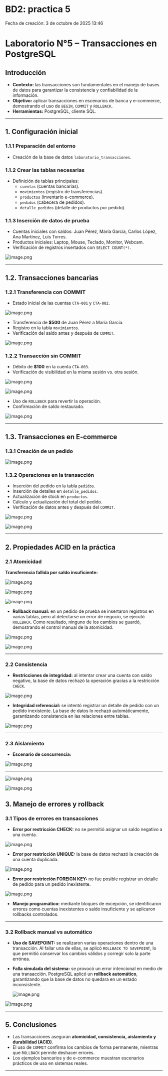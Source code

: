 # BD2: practica 5

Fecha de creación: 3 de octubre de 2025 13:46

# Laboratorio N°5 – Transacciones en PostgreSQL

## Introducción

- **Contexto:** las transacciones son fundamentales en el manejo de bases de datos para garantizar la consistencia y confiabilidad de la información.
- **Objetivo:** aplicar transacciones en escenarios de banca y e-commerce, demostrando el uso de `BEGIN`, `COMMIT` y `ROLLBACK`.
- **Herramientas:** PostgreSQL, cliente SQL.

---

## 1. Configuración inicial

### 1.1.1 Preparación del entorno

- Creación de la base de datos `laboratorio_transacciones`.

### 1.1.2 Crear las tablas necesarias

- Definición de tablas principales:
    - `cuentas` (cuentas bancarias).
    - `movimientos` (registro de transferencias).
    - `productos` (inventario e-commerce).
    - `pedidos` (cabecera de pedidos).
    - `detalle_pedidos` (detalle de productos por pedido).

### 1.1.3 Inserción de datos de prueba

- Cuentas iniciales con saldos: Juan Pérez, María García, Carlos López, Ana Martínez, Luis Torres.
- Productos iniciales: Laptop, Mouse, Teclado, Monitor, Webcam.
- Verificación de registros insertados con `SELECT COUNT(*)`.

![image.png](image.png)

---

## 1.2. Transacciones bancarias

### 1.2.1 Transferencia con COMMIT

- Estado inicial de las cuentas `CTA-001` y `CTA-002`.

![image.png](image%201.png)

- Transferencia de **$500** de Juan Pérez a María García.
- Registro en la tabla `movimientos`.
- Verificación del saldo antes y después de `COMMIT`.

![image.png](image%202.png)

### 1.2.2 Transacción sin COMMIT

- Débito de **$100** en la cuenta `CTA-003`.
- Verificación de visibilidad en la misma sesión vs. otra sesión.

![image.png](image%203.png)

![image.png](image%204.png)

- Uso de `ROLLBACK` para revertir la operación.
- Confirmación de saldo restaurado.

![image.png](image%205.png)

---

## 1.3. Transacciones en E-commerce

### 1.3.1 Creación de un pedido

![image.png](image%206.png)

### 1.3.2 Operaciones en la transacción

- Inserción del pedido en la tabla `pedidos`.
- Inserción de detalles en `detalle_pedidos`.
- Actualización de stock en `productos`.
- Cálculo y actualización del total del pedido.
- Verificación de datos antes y después del `COMMIT`.

![image.png](image%207.png)

![image.png](image%208.png)

---

## 2. Propiedades ACID en la práctica

### 2.1 Atomicidad

**Transferencia fallida por saldo insuficiente:** 

![image.png](image%209.png)

![image.png](image%2010.png)

![image.png](image%2011.png)

- **Rollback manual:** en un pedido de prueba se insertaron registros en varias tablas, pero al detectarse un error de negocio, se ejecutó `ROLLBACK`. Como resultado, ninguno de los cambios se guardó, demostrando el control manual de la atomicidad.

![image.png](image%2012.png)

![image.png](image%2013.png)

---

### 2.2 Consistencia

- **Restricciones de integridad:** al intentar crear una cuenta con saldo negativo, la base de datos rechazó la operación gracias a la restricción `CHECK`.

![image.png](image%2014.png)

- **Integridad referencial:** se intentó registrar un detalle de pedido con un pedido inexistente. La base de datos lo rechazó automáticamente, garantizando consistencia en las relaciones entre tablas.

![image.png](image%2015.png)

---

### 2.3 Aislamiento

- **Escenario de concurrencia:**

![image.png](image%2016.png)

---

![image.png](image%2017.png)

![image.png](image%2018.png)

## 3. Manejo de errores y rollback

### 3.1 Tipos de errores en transacciones

- **Error por restricción CHECK:** no se permitió asignar un saldo negativo a una cuenta.

![image.png](image%2019.png)

- **Error por restricción UNIQUE:** la base de datos rechazó la creación de una cuenta duplicada.

![image.png](image%2020.png)

- **Error por restricción FOREIGN KEY:** no fue posible registrar un detalle de pedido para un pedido inexistente.

![image.png](image%2021.png)

- **Manejo programático:** mediante bloques de excepción, se identificaron errores como cuentas inexistentes o saldo insuficiente y se aplicaron rollbacks controlados.

---

### 3.2 Rollback manual vs automático

- **Uso de SAVEPOINT:** se realizaron varias operaciones dentro de una transacción. Al fallar una de ellas, se aplicó `ROLLBACK TO SAVEPOINT`, lo que permitió conservar los cambios válidos y corregir solo la parte errónea.
- **Falla simulada del sistema:** se provocó un error intencional en medio de una transacción. PostgreSQL aplicó un **rollback automático**, garantizando que la base de datos no quedara en un estado inconsistente.
    
    ![image.png](image%2022.png)
    

![image.png](image%2023.png)

---

## 5. Conclusiones

- Las transacciones aseguran **atomicidad, consistencia, aislamiento y durabilidad (ACID)**.
- El uso de `COMMIT` confirma los cambios de forma permanente, mientras que `ROLLBACK` permite deshacer errores.
- Los ejemplos bancarios y de e-commerce muestran escenarios prácticos de uso en sistemas reales.

---